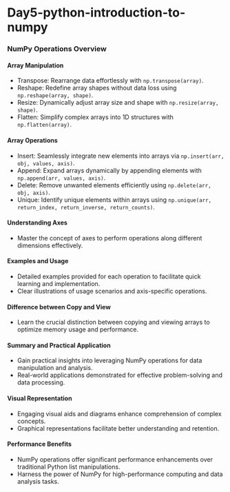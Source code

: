# Day5-python-introduction-to-numpy

### NumPy Operations Overview

#### Array Manipulation

- Transpose: Rearrange data effortlessly with `np.transpose(array)`.
- Reshape: Redefine array shapes without data loss using `np.reshape(array, shape)`.
- Resize: Dynamically adjust array size and shape with `np.resize(array, shape)`.
- Flatten: Simplify complex arrays into 1D structures with `np.flatten(array)`.

#### Array Operations

- Insert: Seamlessly integrate new elements into arrays via `np.insert(arr, obj, values, axis)`.
- Append: Expand arrays dynamically by appending elements with `np.append(arr, values, axis)`.
- Delete: Remove unwanted elements efficiently using `np.delete(arr, obj, axis)`.
- Unique: Identify unique elements within arrays using `np.unique(arr, return_index, return_inverse, return_counts)`.

#### Understanding Axes

- Master the concept of axes to perform operations along different dimensions effectively.

#### Examples and Usage

- Detailed examples provided for each operation to facilitate quick learning and implementation.
- Clear illustrations of usage scenarios and axis-specific operations.

#### Difference between Copy and View

- Learn the crucial distinction between copying and viewing arrays to optimize memory usage and performance.

#### Summary and Practical Application

- Gain practical insights into leveraging NumPy operations for data manipulation and analysis.
- Real-world applications demonstrated for effective problem-solving and data processing.

#### Visual Representation

- Engaging visual aids and diagrams enhance comprehension of complex concepts.
- Graphical representations facilitate better understanding and retention.

#### Performance Benefits

- NumPy operations offer significant performance enhancements over traditional Python list manipulations.
- Harness the power of NumPy for high-performance computing and data analysis tasks.
